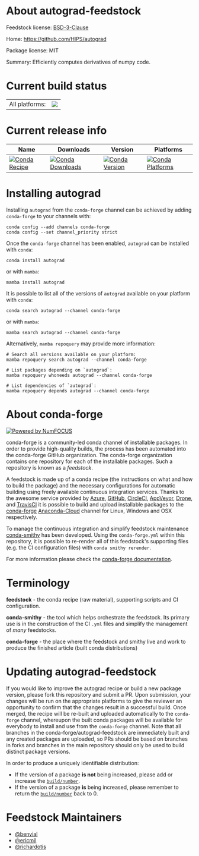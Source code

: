 About autograd-feedstock
========================

Feedstock license: [BSD-3-Clause](https://github.com/conda-forge/autograd-feedstock/blob/main/LICENSE.txt)

Home: https://github.com/HIPS/autograd

Package license: MIT

Summary: Efficiently computes derivatives of numpy code.

Current build status
====================


<table><tr><td>All platforms:</td>
    <td>
      <a href="https://dev.azure.com/conda-forge/feedstock-builds/_build/latest?definitionId=2751&branchName=main">
        <img src="https://dev.azure.com/conda-forge/feedstock-builds/_apis/build/status/autograd-feedstock?branchName=main">
      </a>
    </td>
  </tr>
</table>

Current release info
====================

| Name | Downloads | Version | Platforms |
| --- | --- | --- | --- |
| [![Conda Recipe](https://img.shields.io/badge/recipe-autograd-green.svg)](https://anaconda.org/conda-forge/autograd) | [![Conda Downloads](https://img.shields.io/conda/dn/conda-forge/autograd.svg)](https://anaconda.org/conda-forge/autograd) | [![Conda Version](https://img.shields.io/conda/vn/conda-forge/autograd.svg)](https://anaconda.org/conda-forge/autograd) | [![Conda Platforms](https://img.shields.io/conda/pn/conda-forge/autograd.svg)](https://anaconda.org/conda-forge/autograd) |

Installing autograd
===================

Installing `autograd` from the `conda-forge` channel can be achieved by adding `conda-forge` to your channels with:

```
conda config --add channels conda-forge
conda config --set channel_priority strict
```

Once the `conda-forge` channel has been enabled, `autograd` can be installed with `conda`:

```
conda install autograd
```

or with `mamba`:

```
mamba install autograd
```

It is possible to list all of the versions of `autograd` available on your platform with `conda`:

```
conda search autograd --channel conda-forge
```

or with `mamba`:

```
mamba search autograd --channel conda-forge
```

Alternatively, `mamba repoquery` may provide more information:

```
# Search all versions available on your platform:
mamba repoquery search autograd --channel conda-forge

# List packages depending on `autograd`:
mamba repoquery whoneeds autograd --channel conda-forge

# List dependencies of `autograd`:
mamba repoquery depends autograd --channel conda-forge
```


About conda-forge
=================

[![Powered by
NumFOCUS](https://img.shields.io/badge/powered%20by-NumFOCUS-orange.svg?style=flat&colorA=E1523D&colorB=007D8A)](https://numfocus.org)

conda-forge is a community-led conda channel of installable packages.
In order to provide high-quality builds, the process has been automated into the
conda-forge GitHub organization. The conda-forge organization contains one repository
for each of the installable packages. Such a repository is known as a *feedstock*.

A feedstock is made up of a conda recipe (the instructions on what and how to build
the package) and the necessary configurations for automatic building using freely
available continuous integration services. Thanks to the awesome service provided by
[Azure](https://azure.microsoft.com/en-us/services/devops/), [GitHub](https://github.com/),
[CircleCI](https://circleci.com/), [AppVeyor](https://www.appveyor.com/),
[Drone](https://cloud.drone.io/welcome), and [TravisCI](https://travis-ci.com/)
it is possible to build and upload installable packages to the
[conda-forge](https://anaconda.org/conda-forge) [Anaconda-Cloud](https://anaconda.org/)
channel for Linux, Windows and OSX respectively.

To manage the continuous integration and simplify feedstock maintenance
[conda-smithy](https://github.com/conda-forge/conda-smithy) has been developed.
Using the ``conda-forge.yml`` within this repository, it is possible to re-render all of
this feedstock's supporting files (e.g. the CI configuration files) with ``conda smithy rerender``.

For more information please check the [conda-forge documentation](https://conda-forge.org/docs/).

Terminology
===========

**feedstock** - the conda recipe (raw material), supporting scripts and CI configuration.

**conda-smithy** - the tool which helps orchestrate the feedstock.
                   Its primary use is in the construction of the CI ``.yml`` files
                   and simplify the management of *many* feedstocks.

**conda-forge** - the place where the feedstock and smithy live and work to
                  produce the finished article (built conda distributions)


Updating autograd-feedstock
===========================

If you would like to improve the autograd recipe or build a new
package version, please fork this repository and submit a PR. Upon submission,
your changes will be run on the appropriate platforms to give the reviewer an
opportunity to confirm that the changes result in a successful build. Once
merged, the recipe will be re-built and uploaded automatically to the
`conda-forge` channel, whereupon the built conda packages will be available for
everybody to install and use from the `conda-forge` channel.
Note that all branches in the conda-forge/autograd-feedstock are
immediately built and any created packages are uploaded, so PRs should be based
on branches in forks and branches in the main repository should only be used to
build distinct package versions.

In order to produce a uniquely identifiable distribution:
 * If the version of a package **is not** being increased, please add or increase
   the [``build/number``](https://docs.conda.io/projects/conda-build/en/latest/resources/define-metadata.html#build-number-and-string).
 * If the version of a package **is** being increased, please remember to return
   the [``build/number``](https://docs.conda.io/projects/conda-build/en/latest/resources/define-metadata.html#build-number-and-string)
   back to 0.

Feedstock Maintainers
=====================

* [@benvial](https://github.com/benvial/)
* [@ericmjl](https://github.com/ericmjl/)
* [@richardotis](https://github.com/richardotis/)

